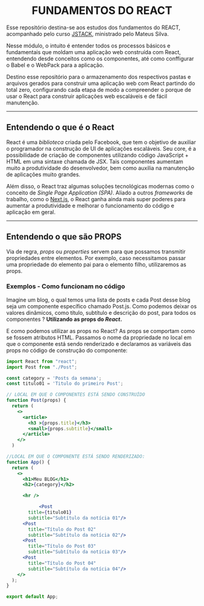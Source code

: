 

<div align="center">
  
  # FUNDAMENTOS DO REACT
  
</div>

  Esse repositório destina-se aos estudos dos fundamentos do REACT, acompanhado pelo curso [JSTACK](www.jstack.com.br), ministrado pelo Mateus Silva.

  Nesse módulo, o intuito é entender todos os processos básicos e fundamentais que moldam uma aplicação web construída com React, entendendo desde conceitos como os componentes, até como conffigurar o Babel e o WebPack para a aplicação.

  Destino esse repositório para o armazenamento dos respectivos pastas e arquivos gerados para construir uma aplicação web com React partindo do total zero, configurando cada etapa de modo a compreender o porque de usar o React para construir aplicações web escaláveis e de fácil manutenção.

--- 
## Entendendo o que é o React

React é uma *biblioteca* criada pelo Facebook, que tem o objetivo de auxiliar o programador na construção de UI de aplicações escaláveis. Seu core, é a possibilidade de criação de componentes utilizando código JavaScript + HTML em uma sintaxe chamada de JSX. Tais componentes aumentam muito a produtividade do desenvolvedor, bem como auxilia na manutenção de aplicações muito grandes. 

Além disso, o React traz algumas soluções tecnológicas modernas como o conceito de *Single Page Application (SPA)*. Aliado a outros *frameworks* de trabalho, como o [Next.js](https://nextjs.org/), o React ganha ainda mais super poderes para aumentar a produtividade e melhorar o funcionamento do código e aplicação em geral.

---
## Entendendo o que são PROPS

Via de regra, *props* ou *properties* servem para que possamos transmitir propriedades entre elementos. Por exemplo, caso necessitamos passar uma propriedade do elemento pai para o elemento filho, utilizaremos as props.

### Exemplos - Como funcionam no código

Imagine um blog, o qual temos uma lista de posts e cada Post desse blog seja um componente específico chamado Post.js. Como podemos deixar os valores dinâmicos, como título, subtítulo e descrição do post, para todos os componentes ? **Utilizando as props do *React*.**

E como podemos utilizar as props no React? As props se comportam como se fossem atributos HTML. Passamos o nome da propriedade no local em que o componente está sendo renderizado e declaramos as variáveis das props no código de construção do componente:

```jsx
import React from "react";
import Post from "./Post";

const category = 'Posts da semana';
const titulo01 = 'Titulo do primeiro Post';

// LOCAL EM QUE O COMPONENTES ESTÁ SENDO CONSTRUÍDO
function Post(props) {
  return (
    <>
      <article>
        <h3 >{props.title}</h3>
        <small>{props.subtitle}</small>
      </article>
    </>
  )

//LOCAL EM QUE O COMPONENTE ESTÁ SENDO RENDERIZADO:
function App() {
  return (
    <>
      <h1>Meu BLOG</h1>
      <h2>{category}</h2>

      <hr />

			<Post 
        title={titulo01} 
        subtitle="Subtítulo da notícia 01"/>
      <Post 
        title="Título do Post 02" 
        subtitle="Subtítulo da notícia 02"/>
      <Post 
        title="Título do Post 03" 
        subtitle="Subtítulo da notícia 03"/>
      <Post 
        title="Título do Post 04" 
        subtitle="Subtítulo da notícia 04"/>
    </>
  );
}

export default App;
```